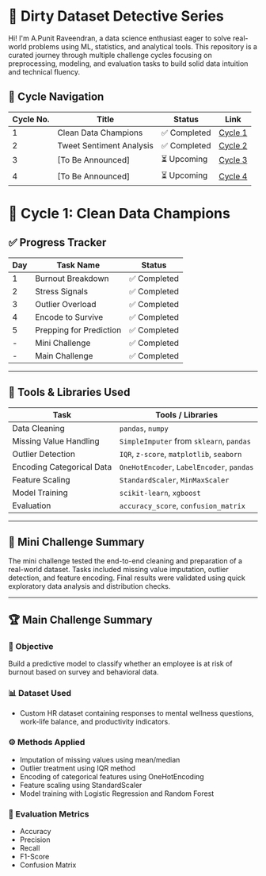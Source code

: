 # 🧠 Dirty Dataset Detective Series
Hi! I'm A.Punit Raveendran, a data science enthusiast eager to solve real-world problems using ML, statistics, and analytical tools.
This repository is a curated journey through multiple challenge cycles focusing on preprocessing, modeling, and evaluation tasks to build solid data intuition and technical fluency.
## 📘 Cycle Navigation

| Cycle No. | Title                    | Status       | Link                                                |
|-----------|--------------------------|--------------|-----------------------------------------------------|
| 1         | Clean Data Champions     | ✅ Completed | [Cycle 1](https://github.com/PunitRaveendran/ACM/tree/main/Cycle%201)         |
| 2         | Tweet Sentiment Analysis | ✅ Completed | [Cycle 2](https://github.com/PunitRaveendran/ACM/tree/main/Cycle%202)                |
| 3         | [To Be Announced]        | ⏳ Upcoming  | [Cycle 3](./Cycle_3_[Coming_Soon]/)                |
| 4         | [To Be Announced]        | ⏳ Upcoming  | [Cycle 4](./Cycle_4_[Coming_Soon]/)                |

# 🧹 Cycle 1: Clean Data Champions

## ✅ Progress Tracker

| Day | Task Name               | Status     |
|-----|-------------------------|------------|
| 1   | Burnout Breakdown       | ✅ Completed |
| 2   | Stress Signals          | ✅ Completed |
| 3   | Outlier Overload        | ✅ Completed |
| 4   | Encode to Survive       | ✅ Completed |
| 5   | Prepping for Prediction | ✅ Completed |
| -   | Mini Challenge          | ✅ Completed |
| -   | Main Challenge          | ✅ Completed |

---
## 🧰 Tools & Libraries Used

| Task                     | Tools / Libraries                          |
|--------------------------|--------------------------------------------|
| Data Cleaning            | `pandas`, `numpy`                          |
| Missing Value Handling   | `SimpleImputer` from `sklearn`, `pandas`   |
| Outlier Detection        | `IQR`, `z-score`, `matplotlib`, `seaborn` |
| Encoding Categorical Data| `OneHotEncoder`, `LabelEncoder`, `pandas` |
| Feature Scaling          | `StandardScaler`, `MinMaxScaler`          |
| Model Training           | `scikit-learn`, `xgboost`                  |
| Evaluation               | `accuracy_score`, `confusion_matrix`      |

---

## 🧩 Mini Challenge Summary

The mini challenge tested the end-to-end cleaning and preparation of a real-world dataset. Tasks included missing value imputation, outlier detection, and feature encoding.
Final results were validated using quick exploratory data analysis and distribution checks.

---

## 🏆 Main Challenge Summary

### 🎯 Objective

Build a predictive model to classify whether an employee is at risk of burnout based on survey and behavioral data.

### 📊 Dataset Used
- Custom HR dataset containing responses to mental wellness questions, work-life balance, and productivity indicators.

### ⚙️ Methods Applied

- Imputation of missing values using mean/median
- Outlier treatment using IQR method
- Encoding of categorical features using OneHotEncoding
- Feature scaling using StandardScaler
- Model training with Logistic Regression and Random Forest

### 📏 Evaluation Metrics
- Accuracy
- Precision
- Recall
- F1-Score
- Confusion Matrix

